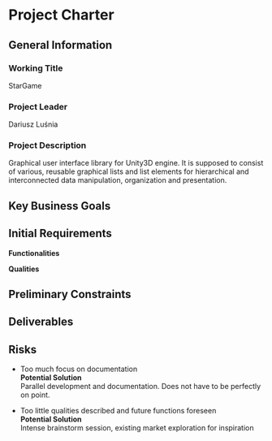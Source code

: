 # Project Charter

## General Information

### Working Title
StarGame

### Project Leader
Dariusz Luśnia

### Project Description
Graphical user interface library for Unity3D engine. It is supposed to consist of various, reusable graphical lists and list elements for hierarchical and interconnected data manipulation, organization and presentation.

## Key Business Goals

## Initial Requirements

**Functionalities**

**Qualities**

## Preliminary Constraints

## Deliverables

## Risks
- Too much focus on documentation   
  **Potential Solution**  
  Parallel development and documentation. Does not have to be perfectly on point.
  
- Too little qualities described and future functions foreseen  
  **Potential Solution**  
  Intense brainstorm session, existing market exploration for inspiration
